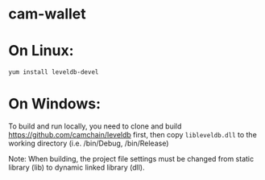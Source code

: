 # cam-wallet

On Linux:
=========
`yum install leveldb-devel`

On Windows:
===========

To build and run locally, you need to clone and build https://github.com/camchain/leveldb first, 
then copy `libleveldb.dll` to the working directory (i.e. /bin/Debug, /bin/Release)

Note: When building, the project file settings must be changed from static library (lib) to dynamic linked library (dll).
